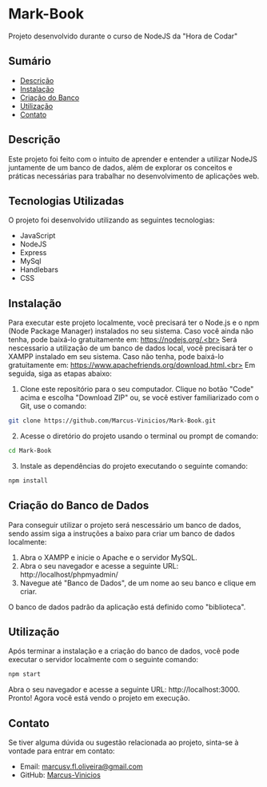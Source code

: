 # Mark-Book
Projeto desenvolvido durante o curso de NodeJS da "Hora de Codar" 

## Sumário
- [Descrição](#descrição)
- [Instalação](#instalação)
- [Criação do Banco](#criação_d_banco_de_dados)
- [Utilização](#utilização)
- [Contato](#contato)

## Descrição
Este projeto foi feito com o intuito de aprender e entender a utilizar NodeJS juntamente de um banco de dados, além de explorar os conceitos e práticas necessárias para trabalhar no desenvolvimento de aplicações web.

## Tecnologias Utilizadas
O projeto foi desenvolvido utilizando as seguintes tecnologias:

- JavaScript
- NodeJS
- Express
- MySql
- Handlebars
- CSS

## Instalação
Para executar este projeto localmente, você precisará ter o Node.js e o npm (Node Package Manager) instalados no seu sistema. Caso você ainda não tenha, pode baixá-lo gratuitamente em: https://nodejs.org/.<br>
Será nescessario a utilização de um banco de dados local, você precisará ter o XAMPP instalado em seu sistema. Caso não tenha, pode baixá-lo gratuitamente em: https://www.apachefriends.org/download.html.<br>
Em seguida, siga as etapas abaixo:

1. Clone este repositório para o seu computador. Clique no botão "Code" acima e escolha "Download ZIP" ou, se você estiver familiarizado com o Git, use o comando:
```bash
git clone https://github.com/Marcus-Vinicios/Mark-Book.git
```
2. Acesse o diretório do projeto usando o terminal ou prompt de comando:
```bash
cd Mark-Book
```
3. Instale as dependências do projeto executando o seguinte comando:
```bash
npm install
```

## Criação do Banco de Dados
Para conseguir utilizar o projeto será nescessário um banco de dados, sendo assim siga a instruções a baixo para criar um banco de dados localmente:
1. Abra o XAMPP e inicie o Apache e o servidor MySQL.
2. Abra o seu navegador e acesse a seguinte URL: http://localhost/phpmyadmin/
3. Navegue até "Banco de Dados", de um nome ao seu banco e clique em criar.
   
O banco de dados padrão da aplicação está definido como "biblioteca".

## Utilização
Após terminar a instalação e a criação do banco de dados, você pode executar o servidor localmente com o seguinte comando:
```bash
npm start
```
Abra o seu navegador e acesse a seguinte URL: http://localhost:3000. Pronto! Agora você está vendo o projeto em execução.

## Contato
Se tiver alguma dúvida ou sugestão relacionada ao projeto, sinta-se à vontade para entrar em contato:

- Email: marcusv.fl.oliveira@gmail.com
- GitHub: [Marcus-Vinicios](https://github.com/Marcus-Vinicios)
